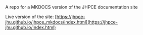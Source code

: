#

A repo for a MKDOCS version of the JHPCE documentation site

Live version of the site: [https://jhpce-jhu.github.io/jhpce_mkdocs/index.html](https://jhpce-jhu.github.io/index.html)
